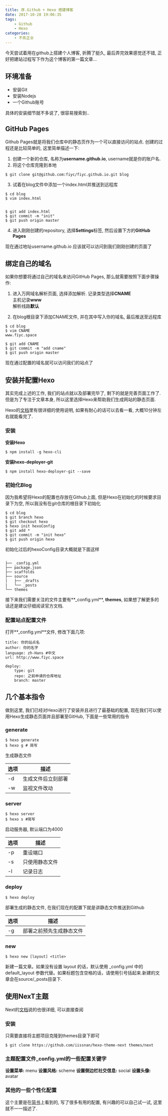 ```yaml
---
title: 序.Github + Hexo 搭建博客
date: 2017-10-28 19:06:35
tags:
	- Github
	- Hexo
categories:
	- 不务正业
---
```


今天尝试着用在github上搭建个人博客, 折腾了挺久, 最后弄完效果感觉还不错, 正好把建站过程写下作为这个博客的第一篇文章...
## 环境准备
* 安装Git
* 安装Nodejs
* 一个Github账号

具体的安装细节就不多说了, 很容易搜索到..


## GitHub Pages
Github Pages就是将我们仓库中的静态页作为一个可以直接访问的站点. 创建的过程还是比较简单的, 这里简单描述一下:  

1. 创建一个新的仓库, 名称为**username.github.io**, username就是你的账户名.  
2. 将这个仓库克隆到本地
```
$ git clone git@github.com:fiyc/fiyc.github.io.git blog
```
3. 试着在blog文件中添加一个index.html并推送到远程库
```
$ cd blog
$ vim index.html


$ git add index.html
$ git commit -m "init"
$ git push origin master
```
4. 进入刚刚创建的repository, 选择**Settings**标签, 然后设置下方的**GitHub Pages**  

现在通过地址username.github.io 应该就可以访问到我们刚刚创建的页面了

## 绑定自己的域名  
如果你想要将通过自己的域名来访问GitHub Pages, 那么就需要按照下面步骤操作:  
1. 进入万网域名解析页面, 选择添加解析.
记录类型选择**CNAME**   
主机记录**www**  
解析线路**默认**   

2. 在blog根目录下添加CNAME文件, 并在其中写入你的域名, 最后推送至远程库
```
$ cd blog
$ vim CNAME
www.fiyc.space

$ git add CNAME
$ git commit -m "add cname"
$ git push origin master
```
现在通过配置的域名就可以访问我们的站点了

## 安装并配置Hexo
其实完成上述的工作, 我们的站点就以及部署完毕了, 剩下的就是完善页面工作了. 但是为了专注于文章本身, 所以这里选择Hexo来帮助我们生成网站的静态页面.  

Hexo的[文档](https://hexo.io/zh-cn/docs/)里有很详细的使用说明, 如果有耐心的话可以去看一看, 大概10分钟左右就能看完了.  

### 安装
**安装Hexo**
```
$ npm install -g hexo-cli
```
**安装hexo-deployer-git**
```
$ npm install hexo-deployer-git --save
```
### 初始化Blog
因为我希望将Hexo的配置也存放在Github上面, 但是Hexo在初始化的时候要求目录下为空, 所以我没有在git仓库的根目录下初始化
```
$ cd blog
$ git branch hexo
$ git checkout hexo
$ hexo init hexoConfig
$ git add *
$ git commit -m "init hexo"
$ git push origin hexo
```
初始化过后的hexoConfig目录大概就是下面这样  
```

├── _config.yml
├── package.json
├── scaffolds
├── source
|   ├── _drafts
|   └── _posts
└── themes
```
接下来我们需要关注的文件主要有**_config.yml**, **themes**, 如果想了解更多的话还是建议仔细阅读官方文档.  

### 配置站点配置文件  
打开**_config.yml**文件, 修改下面几项:   
```
title: 你的站点名
author: 你的名字
language: zh-Hans #中文
url: http://www.fiyc.space

deploy:
	type: git
	repo: 之前申请的仓库地址
	branch: master
```

## 几个基本指令
做到这里, 我们已经对Hexo进行了安装并且进行了最基础的配置, 现在我们可以使用Hexo生成静态页面并且部署至GitHub, 下面是一些常用的指令

### generate
```
$ hexo generate 
$ hexo g # 简写
```
生成静态文件  

选项 | 描述
---|---
-d | 生成文件后立刻部署
-w | 监视文件改动  

### server
```
$ hexo server 
$ hexo s #简写 
```
启动服务器, 默认端口为4000

选项 | 描述
---|---
-p | 重设端口
-s | 只使用静态文件
-l | 记录日志

### deploy
```
$ hexo deploy 
```
部署生成的静态文件, 在我们现在的配置下就是讲静态文件推送到Github

选项 | 描述
---|---
-g | 部署之前预先生成静态文件


### new
```
$ hexo new [layout] <title>
```
新建一篇文章。如果没有设置 layout 的话，默认使用 _config.yml 中的 default_layout 参数代替。如果标题包含空格的话，请使用引号括起来.新建的文章会在source/_posts目录下.  

## 使用NexT主题
Next的[文档](http://theme-next.iissnan.com/getting-started.html)说的也很详细, 可以直接查阅  

### 安装
只需要直接将主题项目克隆到themes目录下即可  
```
$ git clone https://github.com/iissnan/hexo-theme-next themes/next
```

### 主题配置文件_config.yml的一些配置关键字
**设置菜单:**  menu 
**设置风格:**  scheme 
**设置侧边栏社交信息:**  social 
**设置头像:**  avatar 

### 其他的一些个性化配置
这个主要是在[简书](http://www.jianshu.com/p/f054333ac9e6)上看到的, 写了很多有用的配置, 有兴趣的可以自己试一试, 这里就不一一描述了.











